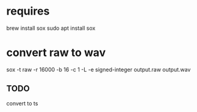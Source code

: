 # requires
brew install sox
sudo apt install sox


# convert raw to wav
sox -t raw -r 16000 -b 16 -c 1 -L -e signed-integer output.raw output.wav


## TODO
convert to ts